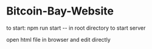 # Bitcoin-Bay-Website
to start:
npm run start -- in root directory to start server

open html file in browser and edit directly
